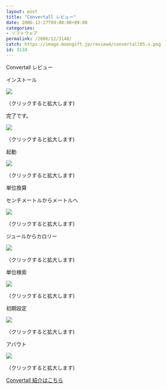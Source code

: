 ```yaml
---
layout: post
title: "Convertall レビュー"
date: 2006-12-27T09:00:00+09:00
categories:
- ソフトウェア
permalink: /2006/12/3148/
catch: https://image.moongift.jp/review4/convertall05.s.png
id: 3134
---
```

Convertall レビュー  
<!--more-->

インストール

  

[![](https://image.moongift.jp/review4/convertall01.s.png)](https://image.moongift.jp/review4/convertall01.png)  
  
（クリックすると拡大します)

  

完了です。

  

[![](https://image.moongift.jp/review4/convertall02.s.png)](https://image.moongift.jp/review4/convertall02.png)  
  
（クリックすると拡大します)

  

起動

  

[![](https://image.moongift.jp/review4/convertall03.s.png)](https://image.moongift.jp/review4/convertall03.png)  
  
（クリックすると拡大します)

  

単位換算

  

センチメートルからメートルへ

  

[![](https://image.moongift.jp/review4/convertall04.s.png)](https://image.moongift.jp/review4/convertall04.png)  
  
（クリックすると拡大します)

  

ジュールからカロリー

  

[![](https://image.moongift.jp/review4/convertall05.s.png)](https://image.moongift.jp/review4/convertall05.png)  
  
（クリックすると拡大します)

  

単位検索

  

[![](https://image.moongift.jp/review4/convertall06.s.png)](https://image.moongift.jp/review4/convertall06.png)  
  
（クリックすると拡大します)

  

初期設定

  

[![](https://image.moongift.jp/review4/convertall07.s.png)](https://image.moongift.jp/review4/convertall07.png)  
  
（クリックすると拡大します)

  

アバウト

  

[![](https://image.moongift.jp/review4/convertall08.s.png)](https://image.moongift.jp/review4/convertall08.png)  
  
（クリックすると拡大します)

  

[Convertall 紹介はこちら](http://oss.moongift.jp/intro/i-3146.html)


